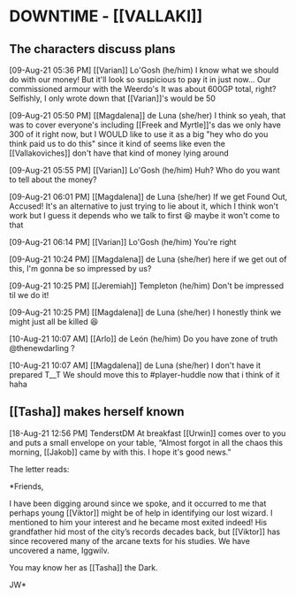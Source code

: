 # DOWNTIME - [[VALLAKI]]

## The characters discuss plans

[09-Aug-21 05:36 PM] [[Varian]] Lo'Gosh (he/him)
I know what we should do with our money! But it'll look so suspicious to pay it in just now...
Our commissioned armour with the Weerdo's
It was about 600GP total, right? Selfishly, I only wrote down that [[Varian]]'s would be 50

[09-Aug-21 05:50 PM] [[Magdalena]] de Luna (she/her)
I think so yeah, that was to cover everyone's including [[Freek and Myrtle]]'s das
we only have 300 of it right now, but I WOULD like to use it as a big "hey who do you think paid us to do this"
since it kind of seems like even the [[Vallakoviches]] don't have that kind of money lying around

[09-Aug-21 05:55 PM] [[Varian]] Lo'Gosh (he/him)
Huh? Who do you want to tell about the money?

[09-Aug-21 06:01 PM] [[Magdalena]] de Luna (she/her)
If we get Found Out, Accused! It's an alternative to just trying to lie about it, which I think won't work
but I guess it depends who we talk to first 😆 maybe it won't come to that

[09-Aug-21 06:14 PM] [[Varian]] Lo'Gosh (he/him)
You're right

[09-Aug-21 10:24 PM] [[Magdalena]] de Luna (she/her)
here if we get out of this, I'm gonna be so impressed by us?

[09-Aug-21 10:25 PM] [[Jeremiah]] Templeton (he/him)
Don't be impressed til we do it!

[09-Aug-21 10:25 PM] [[Magdalena]] de Luna (she/her)
I honestly think we might just all be killed 😆

[10-Aug-21 10:07 AM] [[Arlo]] de León (he/him)
Do you have zone of truth @thenewdarling ?

[10-Aug-21 10:07 AM] [[Magdalena]] de Luna (she/her)
I don't have it prepared T__T
We should move this to #player-huddle now that i think of it haha

## [[Tasha]] makes herself known

[18-Aug-21 12:56 PM] TenderstDM
At breakfast [[Urwin]] comes over to you and puts a small envelope on your table, “Almost forgot in all the chaos this morning, [[Jakob]] came by with this. I hope it's good news."

The letter reads:

*Friends,

I have been digging around since we spoke, and it occurred to me that perhaps young [[Viktor]] might be of help in identifying our lost wizard. I mentioned to him your interest and he became most exited indeed! His grandfather hid most of the city’s records decades back, but [[Viktor]] has since recovered many of the arcane texts for his studies. We have uncovered a name, Iggwilv.

You may know her as [[Tasha]] the Dark.

JW*